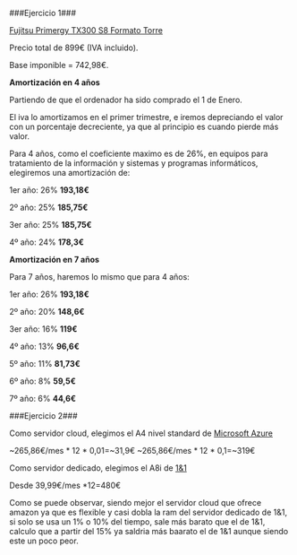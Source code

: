 ###Ejercicio 1###

[Fujitsu Primergy TX300 S8 Formato Torre](http://www.pccomponentes.com/fujitsu_primergy_tx300_s8_formato_torre.html)

Precio total de 899€ (IVA incluido).

Base imponible = 742,98€.

**Amortización en 4 años**

Partiendo de que el ordenador ha sido comprado el 1 de Enero.

El iva lo amortizamos en el primer trimestre, e iremos depreciando el valor con un porcentaje decreciente, ya que al principio es cuando pierde más valor.

Para 4 años, como el coeficiente maximo es de 26%, en equipos para tratamiento de la información y sistemas y programas informáticos, 
elegiremos una amortización de:

1er año: 26%  **193,18€**

2º año:  25%  **185,75€**

3er año: 25%  **185,75€**

4º año:  24%  **178,3€**

**Amortización en 7 años**

Para 7 años, haremos lo mismo que para 4 años:

1er año: 26%  **193,18€**

2º año:  20%  **148,6€**

3er año: 16%  **119€**

4º año:  13%  **96,6€**

5º año:  11%  **81,73€**

6º año:  8%   **59,5€**

7º año:  6%   **44,6€**


###Ejercicio 2###

Como servidor cloud, elegimos el A4 nivel standard de [Microsoft Azure](http://azure.microsoft.com/es-es/pricing/details/virtual-machines/#Linux)

~265,86€/mes * 12 * 0,01=~31,9€
~265,86€/mes * 12 * 0,1=~319€

Como servidor dedicado, elegimos el A8i de [1&1](http://www.1and1.es/server-dedicated-l?linkOrigin=servidores-dedicados&linkId=ct.btn.server-dedicated-l)

Desde 39,99€/mes *12=480€

Como se puede observar, siendo mejor el servidor cloud que ofrece amazon ya que es flexible y casi dobla la ram del servidor dedicado de 1&1, si solo se usa un 1% o 10% del tiempo, sale más barato que el de 1&1, calculo que a partir del 15% ya saldria más baarato el de 1&1 aunque siendo este un poco peor.







